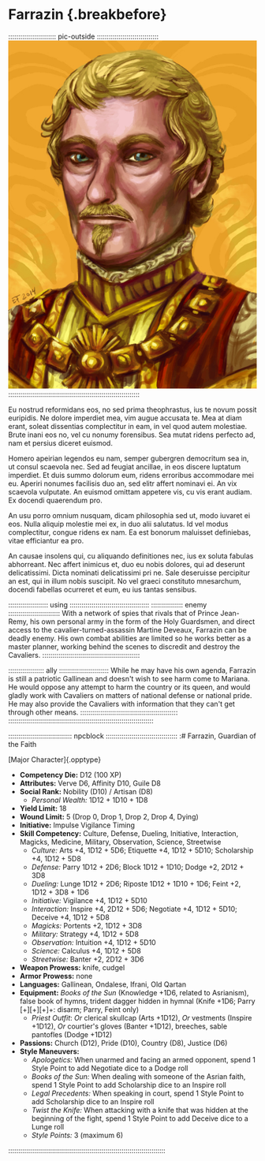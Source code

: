 # Farrazin {.breakbefore}

:::::::::::::::::::::::: pic-outside :::::::::::::::::::::::::::::::
![Farrazin, Guardian of the Faith, by Eleanor Ferron](assets/Portraits/Medium/guardian-farrazin.jpg "Farrazin, Guardian of the Faith, by Eleanor Ferron")
::::::::::::::::::::::::::::::::::::::::::::::::::::::::::::::::::

Eu nostrud reformidans eos, no sed prima theophrastus, ius te novum possit euripidis. Ne dolore imperdiet mea, vim augue accusata te. Mea at diam erant, soleat dissentias complectitur in eam, in vel quod autem molestiae. Brute inani eos no, vel cu nonumy forensibus. Sea mutat ridens perfecto ad, nam et persius diceret euismod.

Homero apeirian legendos eu nam, semper gubergren democritum sea in, ut consul scaevola nec. Sed ad feugiat ancillae, in eos discere luptatum imperdiet. Et duis summo dolorum eum, ridens erroribus accommodare mei eu. Aperiri nonumes facilisis duo an, sed elitr affert nominavi ei. An vix scaevola vulputate. An euismod omittam appetere vis, cu vis erant audiam. Ex docendi quaerendum pro.

An usu porro omnium nusquam, dicam philosophia sed ut, modo iuvaret ei eos. Nulla aliquip molestie mei ex, in duo alii salutatus. Id vel modus complectitur, congue ridens ex nam. Ea est bonorum maluisset definiebas, vitae efficiantur ea pro.

An causae insolens qui, cu aliquando definitiones nec, ius ex soluta fabulas abhorreant. Nec affert inimicus et, duo eu nobis dolores, qui ad deserunt delicatissimi. Dicta nominati delicatissimi pri ne. Sale deseruisse percipitur an est, qui in illum nobis suscipit. No vel graeci constituto mnesarchum, docendi fabellas ocurreret et eum, eu ius tantas sensibus.

:::::::::::::::::::: using ::::::::::::::::::::::::::::::::::::::::
:::::::::::::::: enemy ::::::::::::::::::::::::::
With a network of spies that rivals that of Prince Jean-Remy,
his own personal army in the form of the Holy Guardsmen, and
direct access to the cavalier-turned-assassin Martine Deveaux,
Farrazin can be deadly enemy. His own combat abilities are limited
so he works better as a master planner, working behind the scenes
to discredit and destroy the Cavaliers.
:::::::::::::::::::::::::::::::::::::::::::::::::

:::::::::::::::::: ally :::::::::::::::::::::::::
While he may have his own agenda, Farrazin is still a patriotic Gallinean
and doesn't wish to see harm come to Mariana. He would oppose
any attempt to harm the country or its queen, and would gladly
work with Cavaliers on matters of national defense or national
pride. He may also provide the Cavaliers with information that
they can't get through other means.
:::::::::::::::::::::::::::::::::::::::::::::::::
:::::::::::::::::::::::::::::::::::::::::::::::::::::::::::::::::::::::::

:::::::::::::::::::::::::::::::: npcblock ::::::::::::::::::::::::::::::::::::
:# Farrazin, Guardian of the Faith

[Major Character]{.opptype}

- **Competency Die:** D12 (100 XP)
- **Attributes:** Verve D6, Affinity D10, Guile D8
- **Social Rank:** Nobility (D10) / Artisan (D8)
  - *Personal Wealth:* 1D12 + 1D10 + 1D8
- **Yield Limit:** 18
- **Wound Limit:** 5 (Drop 0, Drop 1, Drop 2, Drop 4, Dying)
- **Initiative:** 
    Impulse 
    Vigilance 
    Timing 
- **Skill Competency:** Culture, Defense, Dueling, Initiative, Interaction, Magicks, Medicine, Military,
                        Observation, Science, Streetwise
  - *Culture:*        Arts +4, 1D12 + 5D6; Etiquette +4, 1D12 + 5D10; Scholarship +4, 1D12 + 5D8
  - *Defense:*        Parry 1D12 + 2D6; Block 1D12 + 1D10; Dodge +2, 2D12 + 3D8
  - *Dueling:*        Lunge 1D12 + 2D6; Riposte 1D12 + 1D10 + 1D6; Feint +2, 1D12 + 3D8 + 1D6
  - *Initiative:*     Vigilance +4, 1D12 + 5D10
  - *Interaction:*    Inspire +4, 2D12 + 5D6; Negotiate +4, 1D12 + 5D10; Deceive +4, 1D12 + 5D8
  - *Magicks:*        Portents +2, 1D12 + 3D8
  - *Military:*       Strategy +4, 1D12 + 5D8
  - *Observation:*    Intuition +4, 1D12 + 5D10
  - *Science:*        Calculus +4, 1D12 + 5D8
  - *Streetwise:*     Banter +2, 2D12 + 3D6
- **Weapon Prowess:** knife, cudgel
- **Armor Prowess:** none
- **Languages:** Gallinean, Ondalese, Ifrani, Old Qartan
- **Equipment:** *Books of the Sun* (Knowledge +1D6, related to Asrianism), false book of hymns, trident dagger hidden in hymnal (Knife +1D6; Parry [+][+][+]+: disarm; Parry, Feint only)
    - *Priest Outfit*: *Or* clerical skullcap (Arts +1D12), *Or* vestments (Inspire +1D12), *Or* courtier's gloves (Banter +1D12), breeches, sable pantofles (Dodge +1D12)
- **Passions:** 
    Church                 (D12),
    Pride                  (D10), 
    Country                 (D8), 
    Justice                 (D6)
- **Style Maneuvers:**
  - *Apologetics:* When unarmed and facing an armed opponent, spend 1 Style Point to add Negotiate dice to a Dodge roll
  - *Books of the Sun:* When dealing with someone of the Asrian faith, spend 1 Style Point to add Scholarship dice to an Inspire roll
  - *Legal Precedents:* When speaking in court, spend 1 Style Point to add Scholarship dice to an Inspire roll
  - *Twist the Knife:* When attacking with a knife that was hidden at the beginning of the fight, spend 1 Style Point to add Deceive dice to a Lunge roll
  - *Style Points:* 3 (maximum 6)

:::::::::::::::::::::::::::::::::::::::::::::::::::::::::::::::::::::::::::::::

